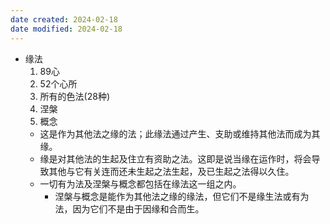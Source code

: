 ```yaml
---
date created: 2024-02-18
date modified: 2024-02-18
---
```


- 缘法
    1. 89心
    2. 52个心所
    3. 所有的色法(28种)
    4. 涅槃
    5. 概念
    - 这是作为其他法之缘的法；此缘法通过产生、支助或维持其他法而成为其缘。
    - 缘是对其他法的生起及住立有资助之法。这即是说当缘在运作时，将会导致其他与它有关连而还未生起之法生起，及已生起之法得以久住。
    - 一切有为法及涅槃与概念都包括在缘法这一组之内。
        - 涅槃与概念是能作为其他法之缘的缘法，但它们不是缘生法或有为法，因为它们不是由于因缘和合而生。
